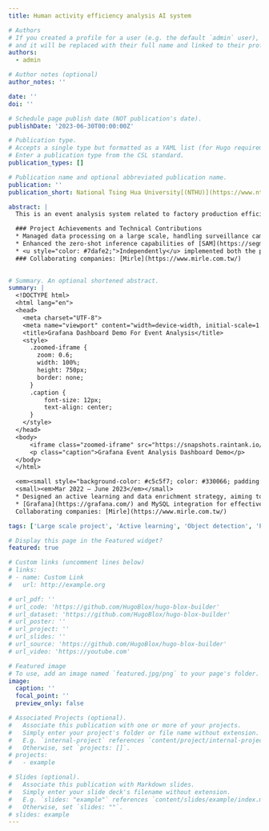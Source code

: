 ```yaml
---
title: Human activity efficiency analysis AI system

# Authors
# If you created a profile for a user (e.g. the default `admin` user), write the username (folder name) here
# and it will be replaced with their full name and linked to their profile.
authors:
  - admin

# Author notes (optional)
author_notes: ''

date: ''
doi: ''

# Schedule page publish date (NOT publication's date).
publishDate: '2023-06-30T00:00:00Z'

# Publication type.
# Accepts a single type but formatted as a YAML list (for Hugo requirements).
# Enter a publication type from the CSL standard.
publication_types: []

# Publication name and optional abbreviated publication name.
publication: ''
publication_short: National Tsing Hua University[(NTHU)](https://www.nthu.edu.tw/), advised by [Min Sun](https://aliensunmin.github.io/)

abstract: |
  This is an event analysis system related to factory production efficiency, which utilizes computer vision and artificial intelligence for inference and analysis. the ultimate goal of it was to aid in improving factory production efficiency through an AI detection system capable of analyzing scenes. Additionally, the system was designed for rapid optimization through new data, highlighting strategic thinking and a deep understanding of business objectives. [check demo](https://snapshots.raintank.io/dashboard/snapshot/W0V2YJHHJXK3hahhYR6WbBSKBpav1jX3)

  ### Project Achievements and Technical Contributions
  * Managed data processing on a large scale, handling surveillance camera that amounts to millions of images per day. This highlights the <u style="color: #7dafe2;">large scale</u> of <u style="color: #7dafe2;">data processing</u> challenges faced and tackled.
  * Enhanced the zero-shot inference capabilities of [SAM](https://segment-anything.com/) through prompt engineering, leading to more accurate scene analysis and crucial data extraction. Integrated [Grafana](https://grafana.com/) with MySQL for real-time data visualization and in-depth backend analysis, improving monitoring and analysis efficiency.
  * <u style="color: #7dafe2;">Independently</u> implemented both the prompt engineering enhancement for [SAM](https://segment-anything.com/), <u style="color: #7dafe2;">Activate learning</u> strategy and the [Grafana](https://grafana.com/)-MySQL integration, demonstrating strong individual technical skills and initiative.
  ### Collaborating companies: [Mirle](https://www.mirle.com.tw/)

  
# Summary. An optional shortened abstract.
summary: |
  <!DOCTYPE html>
  <html lang="en">
  <head>
    <meta charset="UTF-8">
    <meta name="viewport" content="width=device-width, initial-scale=1.0">
    <title>Grafana Dashboard Demo For Event Analysis</title>
    <style>
      .zoomed-iframe {
        zoom: 0.6;
        width: 100%;
        height: 750px;
        border: none;
      }
      .caption {
          font-size: 12px;
          text-align: center;
      }
    </style>
  </head>
  <body>
      <iframe class="zoomed-iframe" src="https://snapshots.raintank.io/dashboard/snapshot/W0V2YJHHJXK3hahhYR6WbBSKBpav1jX3"></iframe>
      <p class="caption">Grafana Event Analysis Dashboard Demo</p>
  </body>
  </html>

  <em><small style="background-color: #c5c5f7; color: #330066; padding: 5px;">LargeScaleProjects/Git/Python/PyTorch/Object-Detection/ActiveLearning/OpenCV/MySQL/Grafana</small></em><br>
  <small><em>Mar 2022 – June 2023</em></small>
  * Designed an active learning and data enrichment strategy, aiming to analyze weaknesses and extract crucial data from daily videos. This strategy further leverages prompt engineering to improve performance of [SAM](https://segment-anything.com/), resulting in high-quality data generation. This approach has successfully reduced labeling costs by <b style="color: red;">33%</b> while increasing accuracy by <b style="color: red;">20%</b>.
  * [Grafana](https://grafana.com/) and MySQL integration for effective monitoring and [data visualization](https://snapshots.raintank.io/dashboard/snapshot/W0V2YJHHJXK3hahhYR6WbBSKBpav1jX3).<br><br>
  Collaborating companies: [Mirle](https://www.mirle.com.tw/)

tags: ['Large scale project', 'Active learning', 'Object detection', 'Python', 'PyTorch', 'OpenCV', 'Git', 'MySQL', 'Grafana']

# Display this page in the Featured widget?
featured: true

# Custom links (uncomment lines below)
# links:
# - name: Custom Link
#   url: http://example.org

# url_pdf: ''
# url_code: 'https://github.com/HugoBlox/hugo-blox-builder'
# url_dataset: 'https://github.com/HugoBlox/hugo-blox-builder'
# url_poster: ''
# url_project: ''
# url_slides: ''
# url_source: 'https://github.com/HugoBlox/hugo-blox-builder'
# url_video: 'https://youtube.com'

# Featured image
# To use, add an image named `featured.jpg/png` to your page's folder.
image:
  caption: ''
  focal_point: ''
  preview_only: false

# Associated Projects (optional).
#   Associate this publication with one or more of your projects.
#   Simply enter your project's folder or file name without extension.
#   E.g. `internal-project` references `content/project/internal-project/index.md`.
#   Otherwise, set `projects: []`.
# projects:
#   - example

# Slides (optional).
#   Associate this publication with Markdown slides.
#   Simply enter your slide deck's filename without extension.
#   E.g. `slides: "example"` references `content/slides/example/index.md`.
#   Otherwise, set `slides: ""`.
# slides: example
---
```

<!-- <!DOCTYPE html>
  <html lang="en">
  <head>
    <meta charset="UTF-8">
    <meta name="viewport" content="width=device-width, initial-scale=1.0">
    <title>Grafana Dashboard Demo For Event Analysis</title>
    <style>
      .zoomed-iframe {
        zoom: 0.6;
        width: 100%;
        height: 600px;
        border: none;
      }
      .caption {
          font-size: 12px;
          text-align: center;
      }
    </style>
  </head>
  <body>
      <iframe class="zoomed-iframe" src="https://snapshots.raintank.io/dashboard/snapshot/W0V2YJHHJXK3hahhYR6WbBSKBpav1jX3"></iframe>
      <p class="caption">Grafana Event Analysis Dashboard Demo</p>
  </body>
  </html> -->